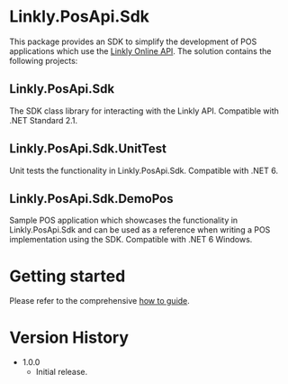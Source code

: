 # Linkly.PosApi.Sdk
This package provides an SDK to simplify the development of POS applications which use the [Linkly Online API](https://linkly.com.au/resources-support/developer-apis). The solution contains the following projects:

## Linkly.PosApi.Sdk
The SDK class library for interacting with the Linkly API. Compatible with .NET Standard 2.1.

## Linkly.PosApi.Sdk.UnitTest
Unit tests the functionality in Linkly.PosApi.Sdk. Compatible with .NET 6.

## Linkly.PosApi.Sdk.DemoPos
Sample POS application which showcases the functionality in Linkly.PosApi.Sdk and can be used as a reference when writing a POS implementation using the SDK. Compatible with .NET 6 Windows.

# Getting started
Please refer to the comprehensive [how to guide](https://github.com/LinklyCo/POSAPI-v2-sdk-csharp/blob/master/HOWTO.md).

# Version History
- 1.0.0
  - Initial release.